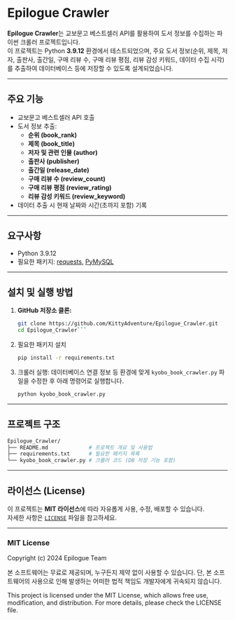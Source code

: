 # Epilogue Crawler

**Epilogue Crawler**는 교보문고 베스트셀러 API를 활용하여 도서 정보를 수집하는 파이썬 크롤러 프로젝트입니다.  
이 프로젝트는 Python **3.9.12** 환경에서 테스트되었으며, 주요 도서 정보(순위, 제목, 저자, 출판사, 출간일, 구매 리뷰 수, 구매 리뷰 평점, 리뷰 감성 키워드, 데이터 수집 시각)를 추출하여 데이터베이스 등에 저장할 수 있도록 설계되었습니다.

---
## 주요 기능

- 교보문고 베스트셀러 API 호출
- 도서 정보 추출:
  - **순위 (book_rank)**
  - **제목 (book_title)**
  - **저자 및 관련 인물 (author)**
  - **출판사 (publisher)**
  - **출간일 (release_date)**
  - **구매 리뷰 수 (review_count)**
  - **구매 리뷰 평점 (review_rating)**
  - **리뷰 감성 키워드 (review_keyword)**
- 데이터 추출 시 현재 날짜와 시간(초까지 포함) 기록

---
## 요구사항

- Python 3.9.12  
- 필요한 패키지: [requests](https://pypi.org/project/requests/), [PyMySQL](https://pypi.org/project/PyMySQL/)

---
## 설치 및 실행 방법

1. **GitHub 저장소 클론:**

   ```bash
   git clone https://github.com/KittyAdventure/Epilogue_Crawler.git
   cd Epilogue_Crawler```

2. 필요한 패키지 설치

    ```bash
    pip install -r requirements.txt
    ```

3. 크롤러 실행: 데이터베이스 연결 정보 등 환경에 맞게 `kyobo_book_crawler.py` 파일을 수정한 후 아래 명령어로 실행합니다.

    ```bash
    python kyobo_book_crawler.py
    ```
---
## 프로젝트 구조

```bash
Epilogue_Crawler/
├── README.md             # 프로젝트 개요 및 사용법
├── requirements.txt      # 필요한 패키지 목록
└── kyobo_book_crawler.py # 크롤러 코드 (DB 저장 기능 포함)
```

---
## 라이선스 (License)

이 프로젝트는 **MIT 라이선스**에 따라 자유롭게 사용, 수정, 배포할 수 있습니다.  
자세한 사항은 [`LICENSE`](LICENSE) 파일을 참고하세요.  

---

### MIT License

Copyright (c) 2024 Epilogue Team

본 소프트웨어는 무료로 제공되며, 누구든지 제약 없이 사용할 수 있습니다.
단, 본 소프트웨어의 사용으로 인해 발생하는 어떠한 법적 책임도 개발자에게 귀속되지 않습니다.

This project is licensed under the MIT License, which allows free use, modification, and distribution.
For more details, please check the LICENSE file.

